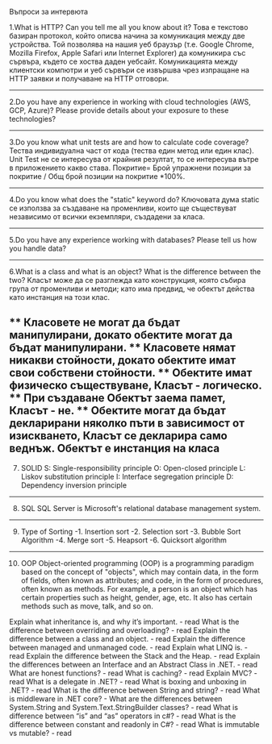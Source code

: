 Въпроси за интервюта

1.What is HTTP? Can you tell me all you know about it?
 Това е текстово базиран протокол, който описва начина за комуникация между две устройства.
 Той позволява на нашия уеб браузър (т.е. Google Chrome, Mozilla Firefox, Apple Safari или Internet  Explorer) да комуникира със сървъра, където се хоства даден уебсайт.
 Комуникацията между клиентски компютри и уеб сървъри се извършва чрез изпращане на HTTP  заявки и получаване на HTTP отговори.

----------------------------------------
2.Do you have any experience in working with cloud technologies (AWS, GCP, Azure)? Please provide details about your exposure to these technologies?

-----------------------------------------
3.Do you know what unit tests are and how to calculate code coverage?
Тества индивидуална част от кода (тества един метод или един клас).
Unit Test не се интересува от крайния резултат, то се интересува вътре в приложението какво става.
Покритие= Брой упражнени позиции за покритие / Общ брой позиции на покритие *100%.

------------------------------------------
4.Do you know what does the "static" keyword do?
Ключовата дума static се използва за създаване на променливи, които ще съществуват независимо от всички екземпляри, създадени за класа.

------------------------------------------
5.Do you have any experience working with databases? Please tell us how you handle data?

------------------------------------------
6.What is a class and what is an object? What is the difference between the two?
Kласът може да се разглежда като конструкция, която събира група от променливи и методи; като има предвид, че обектът действа като инстанция на този клас.

** Класовете не могат да бъдат манипулирани, докато обектите могат да бъдат манипулирани.
** Класовете нямат никакви стойности, докато обектите имат свои собствени стойности.
** Обектите имат физическо съществуване, Класът - логическо.
** При създаване Обектът заема памет, Класът - не.
** Обектите могат да бъдат декларирани няколко пъти в зависимост от изискването, Класът се декларира само веднъж.
Обектът е инстанция на класа
---------------------------------------
7. SOLID
S: Single-responsibility principle
O: Open-closed principle
L: Liskov substitution principle
I: Interface segregation principle
D: Dependency inversion principle

----------------------------------------------
8. SQL
SQL Server is Microsoft's relational database management system.

--------------------------------------------
9. Type of Sorting
-1. Insertion sort
-2. Selection sort
-3. Bubble Sort Algorithm
-4. Merge sort
-5. Heapsort
-6. Quicksort algorithm

---------------------------------------------
10. OOP
Object-oriented programming (OOP) is a programming paradigm based on the concept of "objects", which may contain data, in the form of fields, often known as attributes; and code, in the form of procedures, often known as methods. For example, a person is an object which has certain properties such as height, gender, age, etc. It also has certain methods such as move, talk, and so on.


Explain what inheritance is, and why it’s important. - read
What is the difference between overriding and overloading? - read
Explain the difference between a class and an object. - read
Explain the difference between managed and unmanaged code. - read
Explain what LINQ is. - read
Explain the difference between the Stack and the Heap. - read
Explain the differences between an Interface and an Abstract Class in .NET. - read
What are honest functions? - read
What is caching? - read
Explain MVC? - read
What is a delegate in .NET? - read
What is boxing and unboxing in .NET? - read
What is the difference between String and string? - read
What is middleware in .NET core? - 
What are the differences between System.String and System.Text.StringBuilder classes? - read
What is difference between “is” and “as” operators in c#? - read
What is the difference between constant and readonly in C#? - read
What is immutable vs mutable? - read
